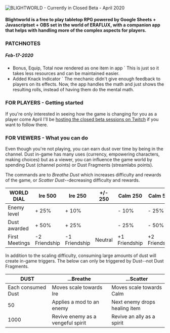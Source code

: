 ![BLIGHTWORLD - Currently in Closed Beta - April 2020](https://blight.world/twitch/twitch/video-player-banner.jpg)

#### Blightworld is a free to play tabletop RPG powered by Google Sheets + Javascriptset + OBS set in the world of ERAFLUX, with a companion app that helps with handling more of the complex aspects for players.


### PATCHNOTES
##### Feb-17-2020
- Bonus, Equip, Total now rendered as one item in app ` This is just so it takes less resources and can be maintained easier.
- Added Knack Indicator ` The mechanic didn't give enough feedback to players on its effects.  Now, the app handles the math and just shows the resulting rolls, instead of having them do the mental math.



### FOR PLAYERS - Getting started
If you're only interested in seeing how the game is changing for you as a player come April I'll be [hosting the closed beta sessions on Twitch](https://www.twitch.tv/lotusware) if you want to follow there.




### FOR VIEWERS - What you can do
Even though you're not playing, you can earn dust over time by being in the channel.  Dust in-game has many uses (currency, empowering characters, making choices) but as a viewer, you can influence the game world by spending Dust (channel points) or Dust Fragments (streamlabs points).  

The commands are to *Breathe Dust* which increases difficulty and rewards of the game, or *Scatter Dust*--decreasing difficulty and rewards.  

WORLD DIAL | Ire 500 | Ire 250 | +/- 250 | Calm 250 | Calm 500
-----|-----|---------|--------|--------|--------
Enemy level | + 25% | + 10%  |    |  - 10% |  - 25%
Dust awarded | + 50% | + 25% |   | - 25% |  - 50%
First Meetings | -2 Friendship | -1 Friendship | Neutral  |  +1 Friendship |  +2 Friendship



In addition to the scaling difficulty, consuming large amounts of dust will create in-game triggers.  The below can only be triggered by Dust--not Dust Fragments.

DUST | ...Breathe | ...Scatter
-----|---------|--------
Each consumed Dust | Moves scale towards Ire | Moves scale towards Calm
50 | Applies a mod to an enemy | Next enemy drops healing item
1000 | Revive enemy as a vengeful spirit | Revive an ally as a spirit
